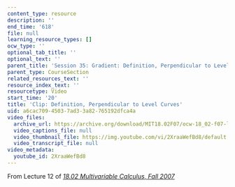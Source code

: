 ```yaml
---
content_type: resource
description: ''
end_time: '618'
file: null
learning_resource_types: []
ocw_type: ''
optional_tab_title: ''
optional_text: ''
parent_title: 'Session 35: Gradient: Definition, Perpendicular to Level Curves'
parent_type: CourseSection
related_resources_text: ''
resource_index_text: ''
resourcetype: Video
start_time: '20'
title: 'Clip: Definition, Perpendicular to Level Curves'
uid: a6cac709-4503-7ad3-3a82-765192dfca4a
video_files:
  archive_url: https://archive.org/download/MIT18.02F07/ocw-18_02-f07-lec12_300k.mp4
  video_captions_file: null
  video_thumbnail_file: https://img.youtube.com/vi/2XraaWefBd8/default.jpg
  video_transcript_file: null
video_metadata:
  youtube_id: 2XraaWefBd8
---
```


From Lecture 12 of [_18.02 Multivariable Calculus, Fall 2007_](/courses/18-02-multivariable-calculus-fall-2007/video_galleries/video-lectures)




